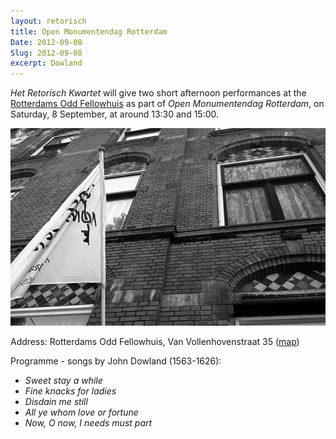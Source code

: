 ```yaml
---
layout: retorisch
title: Open Monumentendag Rotterdam
Date: 2012-09-08
Slug: 2012-09-08
excerpt: Dowland
---
```


_Het Retorisch Kwartet_ will give two short afternoon performances at the [Rotterdams Odd Fellowhuis](http://www.openmonumentendagrotterdam.nl/monumenten/62/) as part of _Open Monumentendag Rotterdam_, on Saturday, 8 September, at around 13:30 and 15:00.

![Van Vollenhovenstraat 35. Photo: Peter Hilton.](image/2012-09-08.jpg)


Address: Rotterdams Odd Fellowhuis, Van Vollenhovenstraat 35 ([map](http://maps.google.nl/maps?q=Van+Vollenhovenstraat+35,rotterdam&z=16))

Programme - songs by John Dowland (1563-1626):

* _Sweet stay a while_
* _Fine knacks for ladies_
* _Disdain me still_
* _All ye whom love or fortune_
* _Now, O now, I needs must part_
